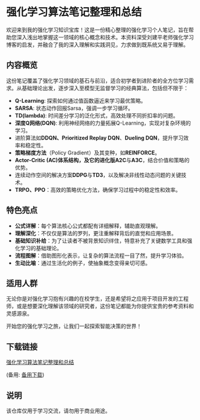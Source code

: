 # 强化学习算法笔记整理和总结

欢迎来到我的强化学习知识宝库！这是一份精心整理的强化学习个人笔记，旨在帮助您深入浅出地掌握这一领域的核心概念和技术。本资料深受刘建平老师强化学习博客的启发，并融合了我的深入理解和实践洞见，力求做到既系统又易于理解。

## 内容概览

这份笔记覆盖了强化学习领域的基石与前沿，适合初学者到进阶者的全方位学习需求。从基础理论出发，逐步深入至模型无监督学习的经典算法，包括但不限于：

- **Q-Learning**: 探索如何通过值函数逼近来学习最优策略。
- **SARSA**: 状态动作回报Sarsa，强调一步学习循环。
- **TD(lambda)**: 时间差分学习的泛化形式，高效处理不同折扣率的问题。
- **深度Q网络(DQN)**: 利用神经网络的力量拓展Q-Learning，实现对复杂环境的学习。
- 进阶算法如**DDQN、Prioritized Replay DQN**、**Dueling DQN**，提升学习效率和稳定性。
- **策略梯度方法**（Policy Gradient）及其变种，如**REINFORCE**。
- **Actor-Critic (AC)**体系结构，及它的进化版**A2C**与**A3C**，结合价值和策略的优势。
- 连续动作空间的解决方案**DDPG**与**TD3**，以及解决非线性动态问题的关键技术。
- **TRPO、PPO**：高效的策略优化方法，确保学习过程中的稳定性和效率。

## 特色亮点

- **公式详解**：每个算法核心公式都配有详细解释，辅助直观理解。
- **理解深化**：不仅仅是算法的罗列，更注重解释背后的直觉和应用场景。
- **基础知识补给**：为了让读者不被背景知识绊住，特意补充了关键数学工具和强化学习的基础理论。
- **流程图解**：借助图形化表示，让复杂的算法流程一目了然，提升学习体验。
- **生动比喻**：通过生活化的例子，使抽象概念变得亲切可感。

## 适用人群

无论你是对强化学习抱有兴趣的在校学生，还是希望将之应用于项目开发的工程师，或是想要深化理解该领域的研究者，这份笔记都能为你提供宝贵的参考资料和灵感源泉。

开始您的强化学习之旅，让我们一起探索智能决策的世界！

## 下载链接
[强化学习算法笔记整理和总结](https://pan.quark.cn/s/d5c1df76ca4f) 

(备用: [备用下载](https://pan.baidu.com/s/1g0r86SHdD1UitqUagHC5_A?pwd=1234))

## 说明

该仓库仅用于学习交流，请勿用于商业用途。
